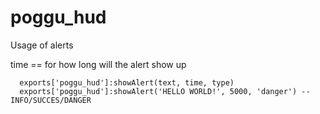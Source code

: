 # poggu_hud

Usage of alerts

time == for how long will the alert show up

```
  exports['poggu_hud']:showAlert(text, time, type) 
  exports['poggu_hud']:showAlert('HELLO WORLD!', 5000, 'danger') -- INFO/SUCCES/DANGER
```
